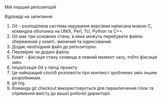 Мій перший репозиторій

Відповіді на запитання: 
1) Git – розподілена система керування версіями написана мовою С, командна оболонка на UNIX, Perl, Tcl, Python та C++.
2) Git має три основних стани, в яких можуть перебувати файли: збережений у коміті, змінений та індексований.
3) Додає необхідний файл до репозиторію.
4) Перевіряє чи додані файли.
5) Коміт – фіксація стану сховища в певний момент часу, тобто фіксація змін.
6) Ініціалізація Git у папці проекту.
7) Це найкращий спосіб розповісти про контекст зроблених змін іншим розробникам.
8) git log.
9) Команда git checkout використовується для переключення гілок та отримання вмісту до вашої робочої директорії.
